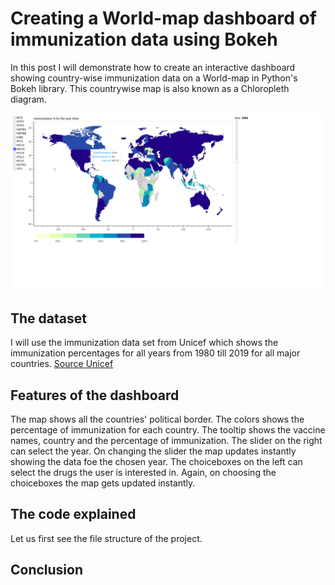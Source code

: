 # Creating a World-map dashboard of immunization data using Bokeh
In this post I will demonstrate how to create an interactive dashboard showing country-wise immunization data on a World-map in Python's Bokeh library. This countrywise map is also known as a Chloropleth diagram.

![The Dashboard](Bokeh-Chloropleth-Dashboard.png)


## The dataset
I will use the immunization data set from Unicef which shows the immunization percentages for all years from 1980 till 2019 for all major countries.
 [Source Unicef](https://data.unicef.org/topic/child-health/immunization/)

## Features of the dashboard
The map shows all the countries' political border. The colors shows the percentage of immunization for each country. The tooltip shows the vaccine names, country and the percentage of immunization. The slider on the right can select the year. On changing the slider the map updates instantly showing the data foe the chosen year. The choiceboxes on the left can select the drugs the user is interested in. Again, on choosing the choiceboxes the map gets updated instantly.


## The code explained
Let us first see the file structure of the project.



## Conclusion

